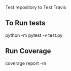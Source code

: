 Test repository to Test Travis

## To Run tests
python -m pytest -v test.py

## Run Coverage
coverage report -m
